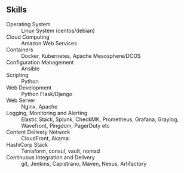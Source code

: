 ## Skills

<dl>
  <dt>Operating System</dt>                      <dd>Linux System (centos/debian)</dd>
  <dt>Cloud Computing</dt>                       <dd>Amazon Web Services</dd>
  <dt>Containers</dt>                            <dd>Docker, Kubernetes, Apache Mesosphere/DCOS</dd>
  <dt>Configuration Management</dt>              <dd>Ansible</dd>
  <dt>Scripting</dt>                             <dd>Python</dd>
  <dt>Web Development</dt>                       <dd>Python Flask/Django</dd>
  <dt>Web Server</dt>                            <dd>Nginx, Apache</dd>
  <dt>Logging, Monitoring and Alerting</dt>      <dd>Elastic Stack, Splunk, CheckMK, Prometheus, Grafana, Graylog, Wavefront, Pingdom, PagerDuty etc</dd>
  <dt>Content Delivery Network</dt>              <dd>CloudFront, Akamai</dd>
  <dt>HashiCorp Stack</dt>                       <dd>Terraform, consul, vault, nomad</dd>
  <dt>Continuous Integration and Delivery</dt>   <dd>git, Jenkins, Capistrano, Maven, Nexus, Artifactory</dd>
</dl>
